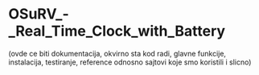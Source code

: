 # OSuRV_-_Real_Time_Clock_with_Battery

(ovde ce biti dokumentacija, okvirno sta kod radi, glavne funkcije, instalacija, testiranje, reference odnosno sajtovi koje smo koristili i slicno)
